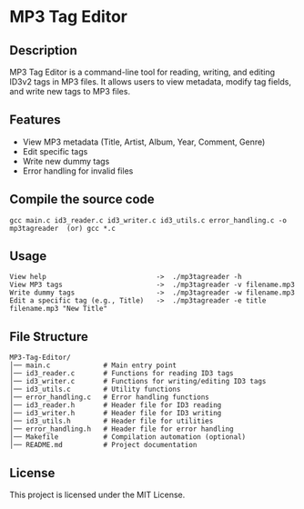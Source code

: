 # MP3 Tag Editor

## Description
MP3 Tag Editor is a command-line tool for reading, writing, and editing ID3v2 tags in MP3 files. It allows users to view metadata, modify tag fields, and write new tags to MP3 files.

## Features
- View MP3 metadata (Title, Artist, Album, Year, Comment, Genre)
- Edit specific tags
- Write new dummy tags
- Error handling for invalid files

## Compile the source code
```
gcc main.c id3_reader.c id3_writer.c id3_utils.c error_handling.c -o mp3tagreader  (or) gcc *.c
```

## Usage
```
View help                           ->  ./mp3tagreader -h
View MP3 tags                       ->  ./mp3tagreader -v filename.mp3
Write dummy tags                    ->  ./mp3tagreader -w filename.mp3
Edit a specific tag (e.g., Title)   ->  ./mp3tagreader -e title filename.mp3 "New Title"

```


## File Structure
```
MP3-Tag-Editor/
│── main.c             # Main entry point
│── id3_reader.c       # Functions for reading ID3 tags
│── id3_writer.c       # Functions for writing/editing ID3 tags
│── id3_utils.c        # Utility functions
│── error_handling.c   # Error handling functions
│── id3_reader.h       # Header file for ID3 reading
│── id3_writer.h       # Header file for ID3 writing
│── id3_utils.h        # Header file for utilities
│── error_handling.h   # Header file for error handling
│── Makefile           # Compilation automation (optional)
│── README.md          # Project documentation
```

## License
This project is licensed under the MIT License.
